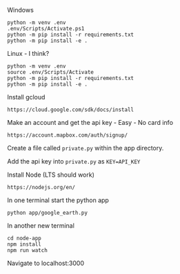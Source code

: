 Windows
```
python -m venv .env
.env/Scripts/Activate.ps1
python -m pip install -r requirements.txt
python -m pip install -e .
```


Linux - I think?
```
python -m venv .env
source .env/Scripts/Activate
python -m pip install -r requirements.txt
python -m pip install -e .
```

Install gcloud
```
https://cloud.google.com/sdk/docs/install
```

Make an account and get the api key - Easy - No card info
```
https://account.mapbox.com/auth/signup/
```

Create a file called `private.py` within the app directory.

Add the api key into `private.py` as ```KEY=API_KEY```


Install Node (LTS should work)
```
https://nodejs.org/en/
```

In one terminal start the python app
```
python app/google_earth.py
```

In another new terminal
```
cd node-app
npm install
npm run watch
```

Navigate to localhost:3000